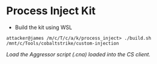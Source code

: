 # Process Inject Kit

- Build the kit using WSL

```
attacker@james /m/c/T/c/a/k/process_inject> ./build.sh /mnt/c/Tools/cobaltstrike/custom-injection
```

*Load the Aggressor script (.cna) loaded into the CS client.*
